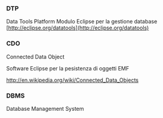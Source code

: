 ### **DTP**

Data Tools Platform
Modulo Eclipse per la gestione database
[http://eclipse.org/datatools](http://eclipse.org/datatools)

### **CDO**

Connected Data Object

Software Eclipse per la pesistenza di oggetti EMF

http://en.wikipedia.org/wiki/Connected_Data_Objects
### **DBMS**

Database Management System
